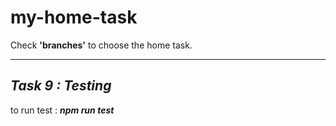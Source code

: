 # my-home-task

Check **'branches'** to choose the home task.

***

## ***Task 9 : Testing***

to run test : ***npm run test***
